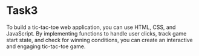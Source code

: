 # Task3
To  build a tic-tac-toe web application, you can use HTML, CSS, and JavaScript. By implementing functions to handle user clicks, track game start state, and check for winning conditions, you can create an interactive and engaging tic-tac-toe game.
